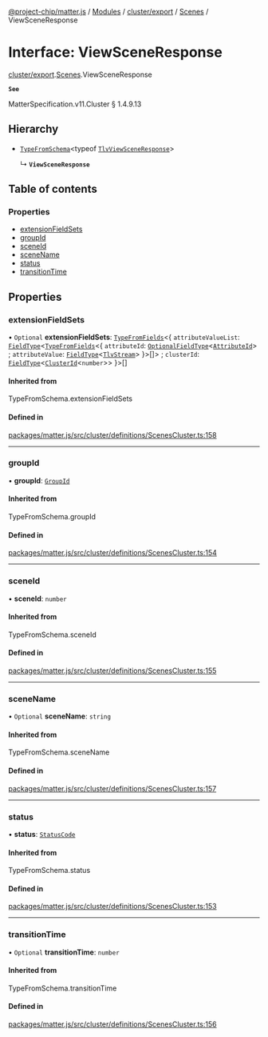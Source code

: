 [@project-chip/matter.js](../README.md) / [Modules](../modules.md) / [cluster/export](../modules/cluster_export.md) / [Scenes](../modules/cluster_export.Scenes.md) / ViewSceneResponse

# Interface: ViewSceneResponse

[cluster/export](../modules/cluster_export.md).[Scenes](../modules/cluster_export.Scenes.md).ViewSceneResponse

**`See`**

MatterSpecification.v11.Cluster § 1.4.9.13

## Hierarchy

- [`TypeFromSchema`](../modules/tlv_export.md#typefromschema)\<typeof [`TlvViewSceneResponse`](../modules/cluster_export.Scenes.md#tlvviewsceneresponse)\>

  ↳ **`ViewSceneResponse`**

## Table of contents

### Properties

- [extensionFieldSets](cluster_export.Scenes.ViewSceneResponse.md#extensionfieldsets)
- [groupId](cluster_export.Scenes.ViewSceneResponse.md#groupid)
- [sceneId](cluster_export.Scenes.ViewSceneResponse.md#sceneid)
- [sceneName](cluster_export.Scenes.ViewSceneResponse.md#scenename)
- [status](cluster_export.Scenes.ViewSceneResponse.md#status)
- [transitionTime](cluster_export.Scenes.ViewSceneResponse.md#transitiontime)

## Properties

### extensionFieldSets

• `Optional` **extensionFieldSets**: [`TypeFromFields`](../modules/tlv_export.md#typefromfields)\<\{ `attributeValueList`: [`FieldType`](tlv_export.FieldType.md)\<[`TypeFromFields`](../modules/tlv_export.md#typefromfields)\<\{ `attributeId`: [`OptionalFieldType`](tlv_export.OptionalFieldType.md)\<[`AttributeId`](../modules/datatype_export.md#attributeid)\> ; `attributeValue`: [`FieldType`](tlv_export.FieldType.md)\<[`TlvStream`](../modules/tlv_export.md#tlvstream)\>  }\>[]\> ; `clusterId`: [`FieldType`](tlv_export.FieldType.md)\<[`ClusterId`](../modules/datatype_export.md#clusterid)\<`number`\>\>  }\>[]

#### Inherited from

TypeFromSchema.extensionFieldSets

#### Defined in

[packages/matter.js/src/cluster/definitions/ScenesCluster.ts:158](https://github.com/project-chip/matter.js/blob/c0d55745d5279e16fdfaa7d2c564daa31e19c627/packages/matter.js/src/cluster/definitions/ScenesCluster.ts#L158)

___

### groupId

• **groupId**: [`GroupId`](../modules/datatype_export.md#groupid)

#### Inherited from

TypeFromSchema.groupId

#### Defined in

[packages/matter.js/src/cluster/definitions/ScenesCluster.ts:154](https://github.com/project-chip/matter.js/blob/c0d55745d5279e16fdfaa7d2c564daa31e19c627/packages/matter.js/src/cluster/definitions/ScenesCluster.ts#L154)

___

### sceneId

• **sceneId**: `number`

#### Inherited from

TypeFromSchema.sceneId

#### Defined in

[packages/matter.js/src/cluster/definitions/ScenesCluster.ts:155](https://github.com/project-chip/matter.js/blob/c0d55745d5279e16fdfaa7d2c564daa31e19c627/packages/matter.js/src/cluster/definitions/ScenesCluster.ts#L155)

___

### sceneName

• `Optional` **sceneName**: `string`

#### Inherited from

TypeFromSchema.sceneName

#### Defined in

[packages/matter.js/src/cluster/definitions/ScenesCluster.ts:157](https://github.com/project-chip/matter.js/blob/c0d55745d5279e16fdfaa7d2c564daa31e19c627/packages/matter.js/src/cluster/definitions/ScenesCluster.ts#L157)

___

### status

• **status**: [`StatusCode`](../enums/protocol_interaction_export.StatusCode.md)

#### Inherited from

TypeFromSchema.status

#### Defined in

[packages/matter.js/src/cluster/definitions/ScenesCluster.ts:153](https://github.com/project-chip/matter.js/blob/c0d55745d5279e16fdfaa7d2c564daa31e19c627/packages/matter.js/src/cluster/definitions/ScenesCluster.ts#L153)

___

### transitionTime

• `Optional` **transitionTime**: `number`

#### Inherited from

TypeFromSchema.transitionTime

#### Defined in

[packages/matter.js/src/cluster/definitions/ScenesCluster.ts:156](https://github.com/project-chip/matter.js/blob/c0d55745d5279e16fdfaa7d2c564daa31e19c627/packages/matter.js/src/cluster/definitions/ScenesCluster.ts#L156)
